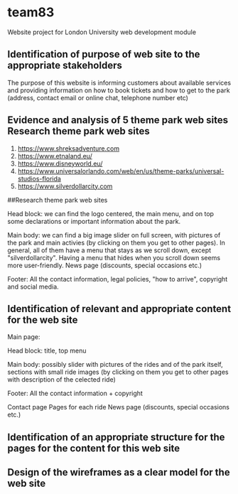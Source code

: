 # team83
Website project for London University web development module

## Identification of purpose of web site to the appropriate stakeholders  
The purpose of this website is informing customers about available services and providing information on how to book tickets and how to get to the park (address, contact email or online chat, telephone number etc)

## Evidence and analysis of 5 theme park web sites Research theme park web sites
1. https://www.shreksadventure.com
2. https://www.etnaland.eu/
3. https://www.disneyworld.eu/
4. https://www.universalorlando.com/web/en/us/theme-parks/universal-studios-florida
5. https://www.silverdollarcity.com

##Research theme park web sites

Head block: we can find the logo centered, the main menu, and on top some declarations or important information about the park. 

Main body: we can find a big image slider on full screen, with pictures of the park and main activies (by clicking on them you get to other pages). In general, all of them have a menu that stays as we scroll down, except "silverdollarcity". Having a menu that hides when you scroll down seems more user-friendly. News page (discounts, special occasions etc.)

Footer: All the contact information, legal policies, "how to arrive", copyright and social media.



## Identification of relevant and appropriate content for the web site 

Main page:

Head block: title, top menu

Main body: possibly slider with pictures of the rides and of the park itself, sections with small ride images (by clicking on them you get to other pages with description of the celected ride)

Footer: All the contact information + copyright

Contact page
Pages for each ride
News page (discounts, special occasions etc.)

## Identification of an appropriate structure for the pages for the content for this web site  

## Design of the wireframes as a clear model for the web site   

